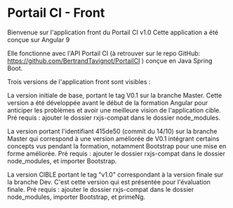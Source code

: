 # Portail CI - Front

Bienvenue sur l'application front du Portail CI v1.0
Cette application a été conçue sur Angular 9

Elle fonctionne avec l'API Portail CI (à retrouver sur le repo GitHub: https://github.com/BertrandTavignot/PortailCI ) conçue en Java Spring Boot.

Trois versions de l'application front sont visibles :

La version initiale de base, portant le tag V0.1 sur la branche Master. Cette version a été développée avant le début de la formation Angular pour anticiper les problèmes et avoir une meilleure vision de l'application cible. 
              Pré requis : ajouter le dossier rxjs-compat dans le dossier node_modules.
              
La version portant l'identifiant 415de50 (commit du 14/10) sur la branche Master qui correspond à une version améliorée de V0.1 intégrant certains concepts vus pendant la formation, notamment Bootstrap pour une mise en forme améliorée.
              Pré requis : ajouter le dossier rxjs-compat dans le dossier node_modules, et importer Bootstrap.

La version CIBLE portant le tag "v1.0" correspondant à la version finale sur la branche Dev. C'est cette version qui est présentée pour l'évaluation finale.
              Pré requis : ajouter le dossier rxjs-compat dans le dossier node_modules, importer Bootstrap, et primeNg.

